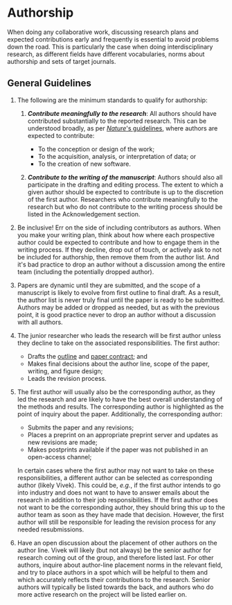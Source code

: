 # Authorship

When doing any collaborative work, discussing research plans and expected contributions early and frequently is essential to avoid problems down the road. This is particularly the case when doing interdisciplinary research, as different fields have different vocabularies, norms about authorship and sets of target journals.

## General Guidelines

1. The following are the minimum standards to qualify for authorship:

    1. ***Contribute meaningfully to the research***: All authors should have contributed substantially to the reported research. This can be understood broadly, as per [*Nature*'s guidelines](https://www.nature.com/nature-research/editorial-policies/authorship), where authors are expected to contribute:
        * To the conception or design of the work;
        * To the acquisition, analysis, or interpretation of data; or
        * To the creation of new software.

    2. ***Contribute to the writing of the manuscript***: Authors should also all participate in the drafting and editing process. The extent to which a given author should be expected to contribute is up to the discretion of the first author. Researchers who contribute meaningfully to the research but who do not contribute to the writing process should be listed in the Acknowledgement section.

2. Be inclusive! Err on the side of including contributors as authors. When you make your writing plan, think about how where each prospective author could be expected to contribute and how to engage them in the writing process. If they decline, drop out of touch, or actively ask to not be included for authorship, then remove them from the author list. And it's bad practice to drop an author without a discussion among the entire team (including the potentially dropped author).

3. Papers are dynamic until they are submitted, and the scope of a manuscript is likely to evolve from first outline to final draft. As a result, the author list is never truly final until the paper is ready to be submitted. Authors may be added or dropped as needed, but as with the previous point, it is good practice never to drop an author without a discussion with all authors.

4. The junior researcher who leads the research will be first author unless they decline to take on the associated responsibilities. The first author:
    * Drafts the [outline](/guidelines/papers/#outline) and [paper contract](/guidelines/papers/#contract); and
    * Makes final decisions about the author line, scope of the paper, writing, and figure design;
    * Leads the revision process.

5. The first author will usually also be the corresponding author, as they led the research and are likely to have the best overall understanding of the methods and results. The corresponding author is highlighted as the point of inquiry about the paper. Additionally, the corresponding author:
    * Submits the paper and any revisions;
    * Places a preprint on an appropriate preprint server and updates as new revisions are made;
    * Makes postprints available if the paper was not published in an open-access channel;  

    In certain cases where the first author may not want to take on these responsibilities, a different author can be selected as corresponding author (likely Vivek). This could be, *e.g.*, if the first author intends to go into industry and does not want to have to answer emails about the research in addition to their job responsibilities. If the first author does not want to be the corresponding author, they should bring this up to the author team as soon as they have made that decision. However, the first author will still be responsible for leading the revision process for any needed resubmissions.

6. Have an open discussion about the placement of other authors on the author line. Vivek will likely (but not always) be the senior author for research coming out of the group, and therefore listed last. For other authors, inquire about author-line placement norms in the relevant field, and try to place authors in a spot which will be helpful to them and which accurately reflects their contributions to the research. Senior authors will typically be listed towards the back, and authors who do more active research on the project will be listed earlier on.
